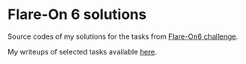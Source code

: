 # Flare-On 6 solutions

Source codes of my solutions for the tasks from [Flare-On6 challenge](https://www.fireeye.com/blog/threat-research/2019/09/2019-flare-on-challenge-solutions.html).

My writeups of selected tasks available [here](https://hshrzd.wordpress.com/tag/flareon6/).
